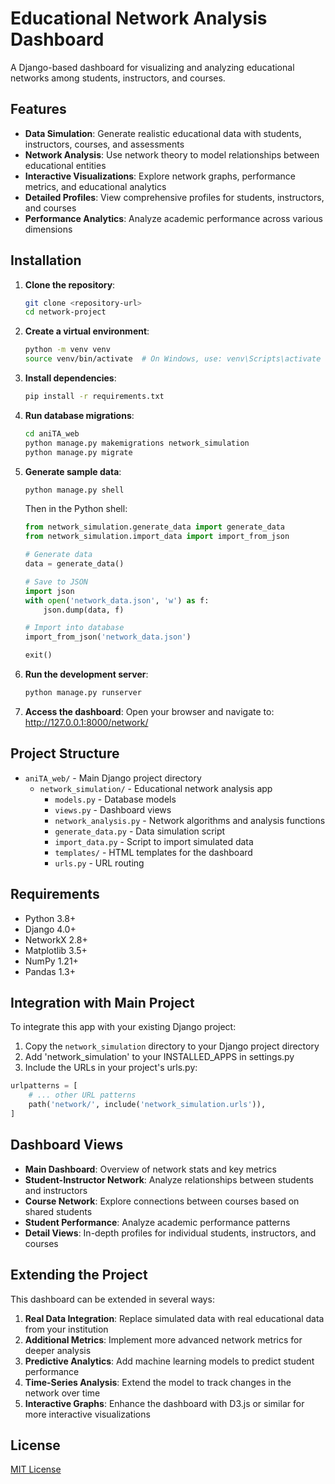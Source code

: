 # Educational Network Analysis Dashboard

A Django-based dashboard for visualizing and analyzing educational networks among students, instructors, and courses.

## Features

- **Data Simulation**: Generate realistic educational data with students, instructors, courses, and assessments
- **Network Analysis**: Use network theory to model relationships between educational entities
- **Interactive Visualizations**: Explore network graphs, performance metrics, and educational analytics
- **Detailed Profiles**: View comprehensive profiles for students, instructors, and courses
- **Performance Analytics**: Analyze academic performance across various dimensions

## Installation

1. **Clone the repository**:
   ```bash
   git clone <repository-url>
   cd network-project
   ```

2. **Create a virtual environment**:
   ```bash
   python -m venv venv
   source venv/bin/activate  # On Windows, use: venv\Scripts\activate
   ```

3. **Install dependencies**:
   ```bash
   pip install -r requirements.txt
   ```

4. **Run database migrations**:
   ```bash
   cd aniTA_web
   python manage.py makemigrations network_simulation
   python manage.py migrate
   ```

5. **Generate sample data**:
   ```bash
   python manage.py shell
   ```
   
   Then in the Python shell:
   ```python
   from network_simulation.generate_data import generate_data
   from network_simulation.import_data import import_from_json
   
   # Generate data
   data = generate_data()
   
   # Save to JSON
   import json
   with open('network_data.json', 'w') as f:
       json.dump(data, f)
   
   # Import into database
   import_from_json('network_data.json')
   
   exit()
   ```

6. **Run the development server**:
   ```bash
   python manage.py runserver
   ```

7. **Access the dashboard**:
   Open your browser and navigate to: http://127.0.0.1:8000/network/

## Project Structure

- `aniTA_web/` - Main Django project directory
  - `network_simulation/` - Educational network analysis app
    - `models.py` - Database models
    - `views.py` - Dashboard views
    - `network_analysis.py` - Network algorithms and analysis functions
    - `generate_data.py` - Data simulation script
    - `import_data.py` - Script to import simulated data
    - `templates/` - HTML templates for the dashboard
    - `urls.py` - URL routing

## Requirements

- Python 3.8+
- Django 4.0+
- NetworkX 2.8+
- Matplotlib 3.5+
- NumPy 1.21+
- Pandas 1.3+

## Integration with Main Project

To integrate this app with your existing Django project:

1. Copy the `network_simulation` directory to your Django project directory
2. Add 'network_simulation' to your INSTALLED_APPS in settings.py
3. Include the URLs in your project's urls.py:

```python
urlpatterns = [
    # ... other URL patterns
    path('network/', include('network_simulation.urls')),
]
```

## Dashboard Views

- **Main Dashboard**: Overview of network stats and key metrics
- **Student-Instructor Network**: Analyze relationships between students and instructors
- **Course Network**: Explore connections between courses based on shared students
- **Student Performance**: Analyze academic performance patterns
- **Detail Views**: In-depth profiles for individual students, instructors, and courses

## Extending the Project

This dashboard can be extended in several ways:

1. **Real Data Integration**: Replace simulated data with real educational data from your institution
2. **Additional Metrics**: Implement more advanced network metrics for deeper analysis
3. **Predictive Analytics**: Add machine learning models to predict student performance
4. **Time-Series Analysis**: Extend the model to track changes in the network over time
5. **Interactive Graphs**: Enhance the dashboard with D3.js or similar for more interactive visualizations

## License

[MIT License](LICENSE)
